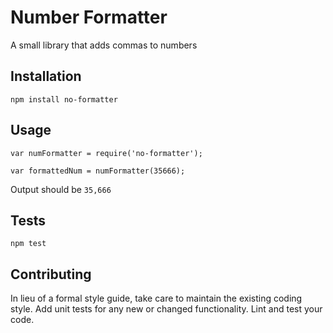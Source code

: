 Number Formatter
=========

A small library that adds commas to numbers

## Installation

  `npm install no-formatter`

## Usage

    var numFormatter = require('no-formatter');

    var formattedNum = numFormatter(35666);
  
  
  Output should be `35,666`


## Tests

  `npm test`

## Contributing

In lieu of a formal style guide, take care to maintain the existing coding style. Add unit tests for any new or changed functionality. Lint and test your code.
